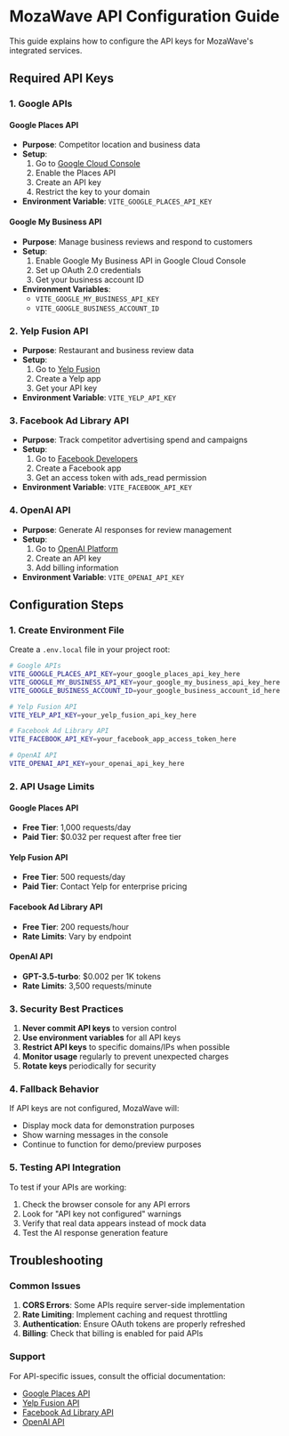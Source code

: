 # MozaWave API Configuration Guide

This guide explains how to configure the API keys for MozaWave's integrated services.

## Required API Keys

### 1. Google APIs

#### Google Places API
- **Purpose**: Competitor location and business data
- **Setup**: 
  1. Go to [Google Cloud Console](https://console.cloud.google.com/)
  2. Enable the Places API
  3. Create an API key
  4. Restrict the key to your domain
- **Environment Variable**: `VITE_GOOGLE_PLACES_API_KEY`

#### Google My Business API
- **Purpose**: Manage business reviews and respond to customers
- **Setup**:
  1. Enable Google My Business API in Google Cloud Console
  2. Set up OAuth 2.0 credentials
  3. Get your business account ID
- **Environment Variables**: 
  - `VITE_GOOGLE_MY_BUSINESS_API_KEY`
  - `VITE_GOOGLE_BUSINESS_ACCOUNT_ID`

### 2. Yelp Fusion API

- **Purpose**: Restaurant and business review data
- **Setup**:
  1. Go to [Yelp Fusion](https://www.yelp.com/developers/documentation/v3/authentication)
  2. Create a Yelp app
  3. Get your API key
- **Environment Variable**: `VITE_YELP_API_KEY`

### 3. Facebook Ad Library API

- **Purpose**: Track competitor advertising spend and campaigns
- **Setup**:
  1. Go to [Facebook Developers](https://developers.facebook.com/)
  2. Create a Facebook app
  3. Get an access token with ads_read permission
- **Environment Variable**: `VITE_FACEBOOK_API_KEY`

### 4. OpenAI API

- **Purpose**: Generate AI responses for review management
- **Setup**:
  1. Go to [OpenAI Platform](https://platform.openai.com/)
  2. Create an API key
  3. Add billing information
- **Environment Variable**: `VITE_OPENAI_API_KEY`

## Configuration Steps

### 1. Create Environment File

Create a `.env.local` file in your project root:

```bash
# Google APIs
VITE_GOOGLE_PLACES_API_KEY=your_google_places_api_key_here
VITE_GOOGLE_MY_BUSINESS_API_KEY=your_google_my_business_api_key_here
VITE_GOOGLE_BUSINESS_ACCOUNT_ID=your_google_business_account_id_here

# Yelp Fusion API
VITE_YELP_API_KEY=your_yelp_fusion_api_key_here

# Facebook Ad Library API
VITE_FACEBOOK_API_KEY=your_facebook_app_access_token_here

# OpenAI API
VITE_OPENAI_API_KEY=your_openai_api_key_here
```

### 2. API Usage Limits

#### Google Places API
- **Free Tier**: 1,000 requests/day
- **Paid Tier**: $0.032 per request after free tier

#### Yelp Fusion API
- **Free Tier**: 500 requests/day
- **Paid Tier**: Contact Yelp for enterprise pricing

#### Facebook Ad Library API
- **Free Tier**: 200 requests/hour
- **Rate Limits**: Vary by endpoint

#### OpenAI API
- **GPT-3.5-turbo**: $0.002 per 1K tokens
- **Rate Limits**: 3,500 requests/minute

### 3. Security Best Practices

1. **Never commit API keys** to version control
2. **Use environment variables** for all API keys
3. **Restrict API keys** to specific domains/IPs when possible
4. **Monitor usage** regularly to prevent unexpected charges
5. **Rotate keys** periodically for security

### 4. Fallback Behavior

If API keys are not configured, MozaWave will:
- Display mock data for demonstration purposes
- Show warning messages in the console
- Continue to function for demo/preview purposes

### 5. Testing API Integration

To test if your APIs are working:

1. Check the browser console for any API errors
2. Look for "API key not configured" warnings
3. Verify that real data appears instead of mock data
4. Test the AI response generation feature

## Troubleshooting

### Common Issues

1. **CORS Errors**: Some APIs require server-side implementation
2. **Rate Limiting**: Implement caching and request throttling
3. **Authentication**: Ensure OAuth tokens are properly refreshed
4. **Billing**: Check that billing is enabled for paid APIs

### Support

For API-specific issues, consult the official documentation:
- [Google Places API](https://developers.google.com/maps/documentation/places/web-service)
- [Yelp Fusion API](https://www.yelp.com/developers/documentation/v3)
- [Facebook Ad Library API](https://developers.facebook.com/docs/marketing-api/adlibrary)
- [OpenAI API](https://platform.openai.com/docs)
